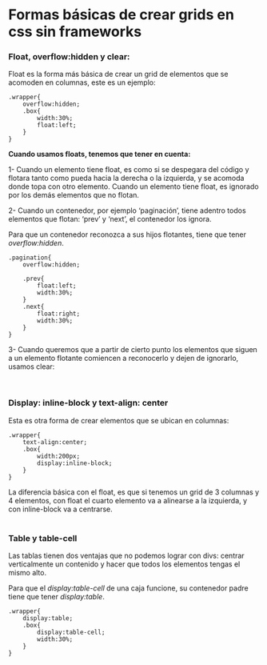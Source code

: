 Formas básicas de crear grids en css sin frameworks
===

### Float, overflow:hidden y clear:

Float es la forma más básica de crear un grid de elementos que se acomoden en columnas, este es un ejemplo:  

	.wrapper{
  		overflow:hidden;
  		.box{
    		width:30%;
    		float:left;
  		}
	}

 

**Cuando usamos floats, tenemos que tener en cuenta:**

1- Cuando un elemento tiene float, es como si se despegara del código y flotara tanto como pueda hacia la derecha o la izquierda, y se acomoda donde topa con otro elemento. Cuando un elemento tiene float, es ignorado por los demás elementos que no flotan.
 

2- Cuando un contenedor, por ejemplo ‘paginación’, tiene adentro todos elementos que flotan: ‘prev’ y ‘next’, el contenedor los ignora. 

 

Para que un contenedor reconozca a sus hijos flotantes, tiene que tener *overflow:hidden*.  
	
	.pagination{
  		overflow:hidden;
  
  		.prev{
      		float:left;
     		width:30%;
   		}
    	.next{
      		float:right;
      		width:30%;
    	}
	}

3- Cuando queremos que a partir de cierto punto los elementos que siguen a un elemento flotante comiencen a reconocerlo y dejen de ignorarlo, usamos clear:


 
### Display: inline-block y text-align: center

Esta es otra forma de crear elementos que se ubican en columnas:

	.wrapper{
  		text-align:center;
  		.box{
    		width:200px;
    		display:inline-block;
  		}
	}

La diferencia básica con el float, es que si tenemos un grid de 3 columnas y 4 elementos, con float el cuarto elemento va a alinearse a la izquierda, y con inline-block va a centrarse.  
 
### Table y table-cell

Las tablas tienen dos ventajas que no podemos lograr con divs: centrar verticalmente un contenido y hacer que todos los elementos tengas el mismo alto.


Para que el *display:table-cell* de una caja funcione, su contenedor padre tiene que tener *display:table*. 

	.wrapper{
  		display:table;
  		.box{
    		display:table-cell;
    		width:30%;
  		}
	}


